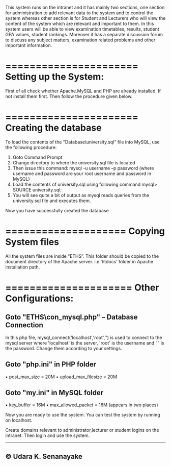 This system runs on the intranet and it has mainly two sections, one section
for administration to add relevant data to the system and to control the system whereas
other section is for Student and Lecturers who will view the content of the system
which are relevant and important to them. In this system users will be able to view
examination timetables, results, student GPA values, student rankings. Moreover it has a separate
discussion forum to discuss any subject matters, examination related problems and
other important information.

======================
Setting up the System:
======================

First of all check whether Apache.MySQL and PHP are already installed. 
If not install them first. Then follow the procedure given below.

======================
Creating the database
======================

To load the contents of the "Database\university.sql" file into MySQL, use the following procedure:

1. Goto Command Prompt
2. Change directory to where the university.sql file is located
3. Then issue this command:
	mysql -u username –p password
(where username and password are your root username and password
in MySQL)
4. Load the contents of university.sql using following command
	mysql> SOURCE university.sql;
5. You will see quite a bit of output as mysql reads queries from the
university.sql file and executes them.

Now you have successfully created the database


====================
Copying System files
====================

All the system files are inside “ETHS”. This folder should be copied to the document directory 
of the Apache server. i.e.‘htdocs’ folder in Apache installation path.


=====================
Other Configurations:
=====================


Goto "ETHS\con_mysql.php" – Database Connection
-----------------------------------------------

In this php file, mysql_connect('localhost','root','') is used to connect to the
mysql server where 'localhost' is the server, 'root' is the username and ' ' is the
password. Change them according to your settings.


Goto "php.ini" in PHP folder
--------------------------
• post_max_size = 20M
• upload_max_filesize = 20M

Goto "my.ini" in MySQL folder
---------------------------
• key_buffer = 16M
• max_allowed_packet = 16M (appears in two places)



Now you are ready to use the system. You can test the system by running on localhost.

Create domains relevant to administrator,lecturer or student logins on the intranet. 
Then login and use the system.



--------------------
© Udara K. Senanayake
--------------------



